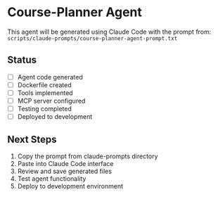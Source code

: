 # Course-Planner Agent

This agent will be generated using Claude Code with the prompt from:
`scripts/claude-prompts/course-planner-agent-prompt.txt`

## Status
- [ ] Agent code generated
- [ ] Dockerfile created  
- [ ] Tools implemented
- [ ] MCP server configured
- [ ] Testing completed
- [ ] Deployed to development

## Next Steps
1. Copy the prompt from claude-prompts directory
2. Paste into Claude Code interface
3. Review and save generated files
4. Test agent functionality
5. Deploy to development environment